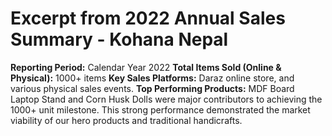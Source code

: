 # Excerpt from 2022 Annual Sales Summary - Kohana Nepal

**Reporting Period:** Calendar Year 2022
**Total Items Sold (Online & Physical):** 1000+ items
**Key Sales Platforms:** Daraz online store, and various physical sales events.
**Top Performing Products:** MDF Board Laptop Stand and Corn Husk Dolls were major contributors to achieving the 1000+ unit milestone. This strong performance demonstrated the market viability of our hero products and traditional handicrafts.